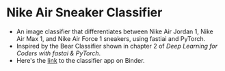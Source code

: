 # Nike Air Sneaker Classifier
* An image classifier that differentiates between Nike Air Jordan 1, Nike Air Max 1, and Nike Air Force 1 sneakers, using fastiai and PyTorch. 
* Inspired by the Bear Classifier shown in chapter 2 of *Deep Learning for Coders with fastai & PyTorch*.
* Here's the [link](https://mybinder.org/v2/gh/hiydavid/nike-air-classifier/HEAD?filepath=voila%2Frender%2Fnike_air_classifier_inference.ipynb) to the classifier app on Binder.

